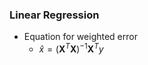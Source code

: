 ### Linear Regression
* Equation for weighted error
  * $\hat{x} = (\mathbf{X}^{T}\mathbf{X})^{-1}\mathbf{X}^{T}y$
